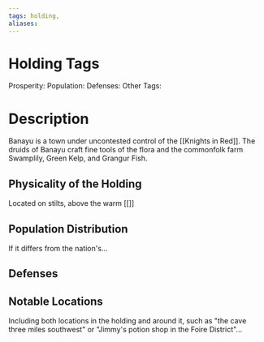 ```yaml
---
tags: holding,
aliases:
---
```


# Holding Tags
Prosperity:
Population:
Defenses:
Other Tags:

# Description
Banayu is a town under uncontested control of the [[Knights in Red]]. The druids of Banayu craft fine tools of the flora and the commonfolk farm Swamplily, Green Kelp, and Grangur Fish.
## Physicality of the Holding
Located on stilts, above the warm [[]]

## Population Distribution
If it differs from the nation's...

## Defenses

## Notable Locations
Including both locations in the holding and around it, such as "the cave three miles southwest" or "Jimmy's potion shop in the Foire District"...

